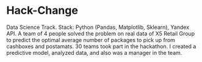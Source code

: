 # Hack-Change
Data Science Track.
Stack: Python (Pandas, Matplotlib, Sklearn), Yandex API.
A team of 4 people solved the problem on real data of X5 Retail Group
to predict the optimal average number of packages to pick up
from cashboxes and postamats. 30 teams took part in the hackathon.
I created a predictive model, analyzed data, and also was a
manager in the team.
